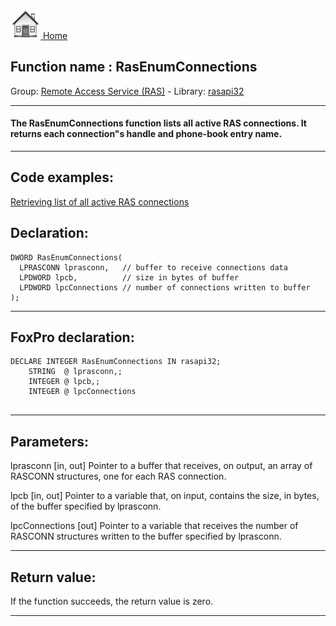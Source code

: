 [<img src="../../images/home.png"> Home ](https://github.com/VFPX/Win32API)  

## Function name : RasEnumConnections
Group: [Remote Access Service (RAS)](../../functions_group.md#Remote_Access_Service_(RAS))  -  Library: [rasapi32](../../libraries.md#rasapi32)  
***  


#### The RasEnumConnections function lists all active RAS connections. It returns each connection"s handle and phone-book entry name. 
***  


## Code examples:
[Retrieving list of all active RAS connections](../../samples/sample_326.md)  

## Declaration:
```foxpro  
DWORD RasEnumConnections(
  LPRASCONN lprasconn,   // buffer to receive connections data
  LPDWORD lpcb,          // size in bytes of buffer
  LPDWORD lpcConnections // number of connections written to buffer
);  
```  
***  


## FoxPro declaration:
```foxpro  
DECLARE INTEGER RasEnumConnections IN rasapi32;
	STRING  @ lprasconn,;
	INTEGER @ lpcb,;
	INTEGER @ lpcConnections
  
```  
***  


## Parameters:
lprasconn 
[in, out] Pointer to a buffer that receives, on output, an array of RASCONN structures, one for each RAS connection. 

lpcb 
[in, out] Pointer to a variable that, on input, contains the size, in bytes, of the buffer specified by lprasconn. 

lpcConnections 
[out] Pointer to a variable that receives the number of RASCONN structures written to the buffer specified by lprasconn.   
***  


## Return value:
If the function succeeds, the return value is zero.  
***  

